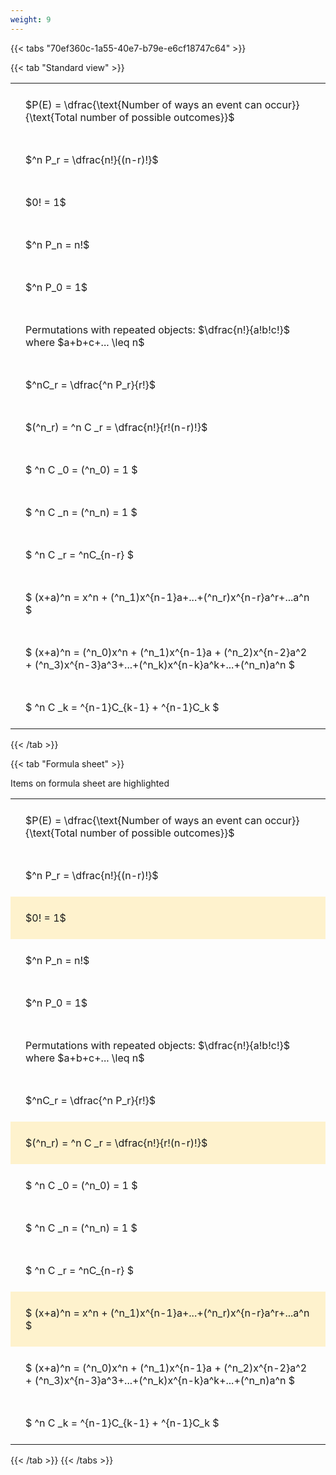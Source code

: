 ```yaml
---
weight: 9
---
```


{{< tabs "70ef360c-1a55-40e7-b79e-e6cf18747c64" >}}

{{< tab "Standard view" >}}

<style type="text/css">
#T_19314 th.col_heading {
  text-align: left;
  font-size: 1em;
}
#T_19314 td {
  text-align: left;
  font-size: 1em;
  padding: 1.5em;
}
</style>
<table id="T_19314">
  <thead>
  </thead>
  <tbody>
    <tr>
      <td id="T_19314_row0_col0" class="data row0 col0" >$P(E) = \dfrac{\text{Number of ways an event can occur}}{\text{Total number of possible outcomes}}$</td>
    </tr>
    <tr>
      <td id="T_19314_row1_col0" class="data row1 col0" >$^n P_r = \dfrac{n!}{(n-r)!}$</td>
    </tr>
    <tr>
      <td id="T_19314_row2_col0" class="data row2 col0" >$0! = 1$</td>
    </tr>
    <tr>
      <td id="T_19314_row3_col0" class="data row3 col0" >$^n P_n = n!$</td>
    </tr>
    <tr>
      <td id="T_19314_row4_col0" class="data row4 col0" >$^n P_0 = 1$</td>
    </tr>
    <tr>
      <td id="T_19314_row5_col0" class="data row5 col0" >Permutations with repeated objects: $\dfrac{n!}{a!b!c!}$ where $a+b+c+... \leq n$</td>
    </tr>
    <tr>
      <td id="T_19314_row6_col0" class="data row6 col0" >$^nC_r = \dfrac{^n P_r}{r!}$</td>
    </tr>
    <tr>
      <td id="T_19314_row7_col0" class="data row7 col0" >$(^n_r) = ^n C _r = \dfrac{n!}{r!(n-r)!}$</td>
    </tr>
    <tr>
      <td id="T_19314_row8_col0" class="data row8 col0" >$ ^n C _0 = (^n_0) = 1 $</td>
    </tr>
    <tr>
      <td id="T_19314_row9_col0" class="data row9 col0" >$ ^n C _n = (^n_n) = 1 $</td>
    </tr>
    <tr>
      <td id="T_19314_row10_col0" class="data row10 col0" >$ ^n C _r = ^nC_{n-r} $</td>
    </tr>
    <tr>
      <td id="T_19314_row11_col0" class="data row11 col0" >$ (x+a)^n = x^n + (^n_1)x^{n-1}a+...+(^n_r)x^{n-r}a^r+...a^n    $</td>
    </tr>
    <tr>
      <td id="T_19314_row12_col0" class="data row12 col0" >$ (x+a)^n = (^n_0)x^n + (^n_1)x^{n-1}a + (^n_2)x^{n-2}a^2 + (^n_3)x^{n-3}a^3+...+(^n_k)x^{n-k}a^k+...+(^n_n)a^n $</td>
    </tr>
    <tr>
      <td id="T_19314_row13_col0" class="data row13 col0" >$ ^n C _k = ^{n-1}C_{k-1} + ^{n-1}C_k $</td>
    </tr>
  </tbody>
</table>
{{< /tab >}}

{{< tab "Formula sheet" >}}

Items on formula sheet are highlighted 
<br>
<style type="text/css">
#T_b8887 th.col_heading {
  text-align: left;
  font-size: 1em;
}
#T_b8887 td {
  text-align: left;
  font-size: 1em;
  padding: 1.5em;
}
#T_b8887_row0_col0, #T_b8887_row1_col0, #T_b8887_row3_col0, #T_b8887_row4_col0, #T_b8887_row5_col0, #T_b8887_row6_col0, #T_b8887_row8_col0, #T_b8887_row9_col0, #T_b8887_row10_col0, #T_b8887_row12_col0, #T_b8887_row13_col0 {
  background-color: rgba(0,0,0,0);
}
#T_b8887_row2_col0, #T_b8887_row7_col0, #T_b8887_row11_col0 {
  background-color: rgba(255,194,10, 0.2);
}
</style>
<table id="T_b8887">
  <thead>
  </thead>
  <tbody>
    <tr>
      <td id="T_b8887_row0_col0" class="data row0 col0" >$P(E) = \dfrac{\text{Number of ways an event can occur}}{\text{Total number of possible outcomes}}$</td>
    </tr>
    <tr>
      <td id="T_b8887_row1_col0" class="data row1 col0" >$^n P_r = \dfrac{n!}{(n-r)!}$</td>
    </tr>
    <tr>
      <td id="T_b8887_row2_col0" class="data row2 col0" >$0! = 1$</td>
    </tr>
    <tr>
      <td id="T_b8887_row3_col0" class="data row3 col0" >$^n P_n = n!$</td>
    </tr>
    <tr>
      <td id="T_b8887_row4_col0" class="data row4 col0" >$^n P_0 = 1$</td>
    </tr>
    <tr>
      <td id="T_b8887_row5_col0" class="data row5 col0" >Permutations with repeated objects: $\dfrac{n!}{a!b!c!}$ where $a+b+c+... \leq n$</td>
    </tr>
    <tr>
      <td id="T_b8887_row6_col0" class="data row6 col0" >$^nC_r = \dfrac{^n P_r}{r!}$</td>
    </tr>
    <tr>
      <td id="T_b8887_row7_col0" class="data row7 col0" >$(^n_r) = ^n C _r = \dfrac{n!}{r!(n-r)!}$</td>
    </tr>
    <tr>
      <td id="T_b8887_row8_col0" class="data row8 col0" >$ ^n C _0 = (^n_0) = 1 $</td>
    </tr>
    <tr>
      <td id="T_b8887_row9_col0" class="data row9 col0" >$ ^n C _n = (^n_n) = 1 $</td>
    </tr>
    <tr>
      <td id="T_b8887_row10_col0" class="data row10 col0" >$ ^n C _r = ^nC_{n-r} $</td>
    </tr>
    <tr>
      <td id="T_b8887_row11_col0" class="data row11 col0" >$ (x+a)^n = x^n + (^n_1)x^{n-1}a+...+(^n_r)x^{n-r}a^r+...a^n    $</td>
    </tr>
    <tr>
      <td id="T_b8887_row12_col0" class="data row12 col0" >$ (x+a)^n = (^n_0)x^n + (^n_1)x^{n-1}a + (^n_2)x^{n-2}a^2 + (^n_3)x^{n-3}a^3+...+(^n_k)x^{n-k}a^k+...+(^n_n)a^n $</td>
    </tr>
    <tr>
      <td id="T_b8887_row13_col0" class="data row13 col0" >$ ^n C _k = ^{n-1}C_{k-1} + ^{n-1}C_k $</td>
    </tr>
  </tbody>
</table>
{{< /tab >}}
{{< /tabs >}}